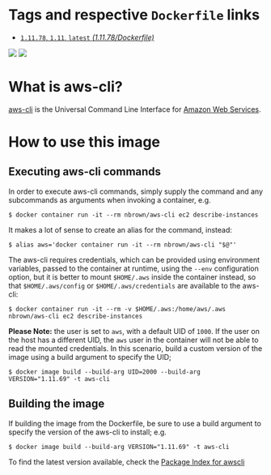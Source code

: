 # Tags and respective `Dockerfile` links

- [`1.11.78`, `1.11`, `latest` *(1.11.78/Dockerfile)*](https://github.com/nbrownuk/docker-aws-cli/blob/master/Dockerfile)

[![](https://images.microbadger.com/badges/image/nbrown/aws-cli.svg)](https://microbadger.com/images/nbrown/aws-cli "View on microbadger.com")
[![](https://images.microbadger.com/badges/version/nbrown/aws-cli.svg)](https://microbadger.com/images/nbrown/aws-cli "View on microbadger.com")

# What is aws-cli?

[aws-cli](https://github.com/aws/aws-cli) is the Universal Command Line Interface for [Amazon Web Services](https://aws.amazon.com/).

# How to use this image

## Executing aws-cli commands

In order to execute aws-cli commands, simply supply the command and any subcommands as arguments when invoking a container, e.g.

```
$ docker container run -it --rm nbrown/aws-cli ec2 describe-instances
```

It makes a lot of sense to create an alias for the command, instead:

```
$ alias aws='docker container run -it --rm nbrown/aws-cli "$@"'
```

The aws-cli requires credentials, which can be provided using environment variables, passed to the container at runtime, using the `--env` configuration option, but it is better to mount `$HOME/.aws` inside the container instead, so that `$HOME/.aws/config` or `$HOME/.aws/credentials` are available to the aws-cli:

```
$ docker container run -it --rm -v $HOME/.aws:/home/aws/.aws nbrown/aws-cli ec2 describe-instances
```

**Please Note:** the user is set to `aws`, with a default UID of `1000`. If the user on the host has a different UID, the `aws` user in the container will not be able to read the mounted credentials. In this scenario, build a custom version of the image using a build argument to specify the UID;

```
$ docker image build --build-arg UID=2000 --build-arg VERSION="1.11.69" -t aws-cli
```

## Building the image

If building the image from the Dockerfile, be sure to use a build argument to specify the version of the aws-cli to install; e.g.

```
$ docker image build --build-arg VERSION="1.11.69" -t aws-cli
```

To find the latest version available, check the [Package Index for awscli](https://pypi.python.org/pypi/awscli)
